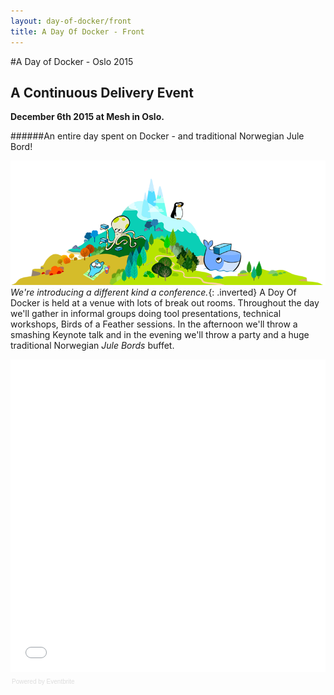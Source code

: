 ```yaml
---
layout: day-of-docker/front
title: A Day Of Docker - Front
---
```


#A Day of Docker - Oslo 2015

## A Continuous Delivery Event

__December 6th 2015 at Mesh in Oslo.__

######An entire day spent on Docker - and traditional Norwegian Jule Bord!

![Day Of Dockher](/day-of-docker-sthlm15/images/island_1.png) _We're introducing a different kind a conference._{: .inverted} A Doy Of Docker is held at a venue with lots of break out rooms. Throughout the day we'll gather in informal groups doing tool presentations, technical workshops, Birds of a Feather sessions. In the afternoon we'll throw a smashing Keynote talk and in the evening we'll throw a party and a huge traditional Norwegian _Jule Bords_ buffet.


<div style="width:100%; text-align:left;" ><iframe  src="//eventbrite.com/tickets-external?eid=17385654962&ref=etckt" frameborder="0" height="500" width="100%" vspace="0" hspace="0" marginheight="5" marginwidth="5" scrolling="auto" allowtransparency="true"></iframe><div style="font-family:Helvetica, Arial; font-size:10px; padding:5px 0 5px; margin:2px; width:100%; text-align:left;" ><a class="powered-by-eb" style="color: #dddddd; text-decoration: none;" target="_blank" href="http://www.eventbrite.com/r/etckt">Powered by Eventbrite</a></div></div>
